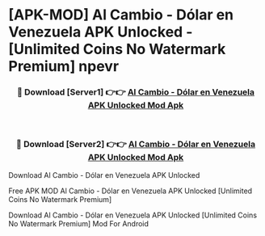 # [APK-MOD] Al Cambio - Dólar en Venezuela APK Unlocked - [Unlimited Coins No Watermark Premium] npevr



<div align="center">
<h3>🔴 Download [Server1] 👉👉 <a href="https://momento.my/?title=Al_Cambio_-_Dólar_en_Venezuela_APK_Unlocked">Al Cambio - Dólar en Venezuela APK Unlocked Mod Apk</a></h3><br>

<h3>🔴 Download [Server2] 👉👉 <a href="https://momento.my/?title=Al_Cambio_-_Dólar_en_Venezuela_APK_Unlocked">Al Cambio - Dólar en Venezuela APK Unlocked Mod Apk</a></h3>
</div>



Download Al Cambio - Dólar en Venezuela APK Unlocked 

Free APK MOD Al Cambio - Dólar en Venezuela APK Unlocked [Unlimited Coins No Watermark Premium]

Download Al Cambio - Dólar en Venezuela APK Unlocked [Unlimited Coins No Watermark Premium] Mod For Android
